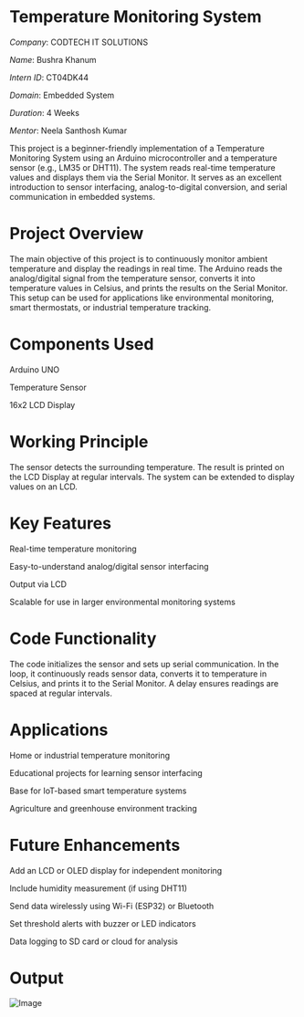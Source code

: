 # Temperature Monitoring System

*Company*: CODTECH IT SOLUTIONS

*Name*: Bushra Khanum

*Intern ID*: CT04DK44

*Domain*: Embedded System

*Duration*: 4 Weeks

*Mentor*: Neela Santhosh Kumar

This project is a beginner-friendly implementation of a Temperature Monitoring System using an Arduino microcontroller and a temperature sensor (e.g., LM35 or DHT11). The system reads real-time temperature values and displays them via the Serial Monitor. It serves as an excellent introduction to sensor interfacing, analog-to-digital conversion, and serial communication in embedded systems.

# Project Overview

The main objective of this project is to continuously monitor ambient temperature and display the readings in real time. The Arduino reads the analog/digital signal from the temperature sensor, converts it into temperature values in Celsius, and prints the results on the Serial Monitor. This setup can be used for applications like environmental monitoring, smart thermostats, or industrial temperature tracking.

# Components Used

Arduino UNO

Temperature Sensor

16x2 LCD Display

# Working Principle
The sensor detects the surrounding temperature. The result is printed on the LCD Display at regular intervals. The system can be extended to display values on an LCD.

# Key Features

Real-time temperature monitoring

Easy-to-understand analog/digital sensor interfacing

Output via LCD

Scalable for use in larger environmental monitoring systems

# Code Functionality

The code initializes the sensor and sets up serial communication. In the loop, it continuously reads sensor data, converts it to temperature in Celsius, and prints it to the Serial Monitor. A delay ensures readings are spaced at regular intervals.

# Applications

Home or industrial temperature monitoring

Educational projects for learning sensor interfacing

Base for IoT-based smart temperature systems

Agriculture and greenhouse environment tracking

# Future Enhancements
Add an LCD or OLED display for independent monitoring

Include humidity measurement (if using DHT11)

Send data wirelessly using Wi-Fi (ESP32) or Bluetooth

Set threshold alerts with buzzer or LED indicators

Data logging to SD card or cloud for analysis 

# Output

![Image](https://github.com/user-attachments/assets/9d787699-5d38-4b9b-ae68-3f17a8cbb42c)


